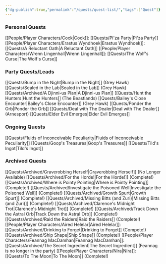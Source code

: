 ```yaml
---
{"dg-publish":true,"permalink":"/quests/quest-list/","tags":["Quest"]}
---
```


### Personal Quests
[[People/Player Characters/Cock\|Cock]]: [[Quests/Pi'za Party\|Pi'za Party]]
[[People/Player Characters/Erastus Wyndhoek\|Erastus Wyndhoek]]: [[Quests/A Reluctant Oath\|A Reluctant Oath]]
[[People/Player Characters/Wrenn Lingenhall\|Wrenn Lingenhall]]: [[Quests/The Wolf's Curse\|The Wolf's Curse]]
### Party Quests/Leads
[[Quests/Bump in the Night\|Bump in the Night]] (Grey Hawk)
[[Quests/Sealed in the Lab\|Sealed in the Lab]] (Grey Hawk)
[[Quests/Archived/A Djinni-us Plan\|A Djinni-us Plan]]
[[Quests/Hunt the Hunters\|Hunt the Hunters]] (The Beastlands)
[[Quests/Bailey's Close Encounter\|Bailey's Close Encounter]] (Grey Hawk)
[[Quests/Ponder the Orb\|Ponder the Orb]]
[[Quests/Deal with The Dealer\|Deal with The Dealer]] (Arnesport)
[[Quests/Elder Evil Emerges\|Elder Evil Emerges]]
### Ongoing Quests
[[Quests/Fluids of Inconceivable Peculiarity\|Fluids of Inconceivable Peculiarity]]
[[Quests/Goop's Treasures\|Goop's Treasures]]
[[Quests/Tild's Ingot\|Tild's Ingot]]
### Archived Quests
[[Quests/Archived/Graverobbing Herself\|Graverobbing Herself]] (No Longer Available)
[[Quests/Archived/For the Horde!\|For the Horde!]] (Complete!)
[[Quests/Archived/Where is Pointy Pointing\|Where is Pointy Pointing]] (Complete!)
[[Quests/Archived/Investigate the Poisoned Well\|Investigate the Poisoned Well]] (Complete!)
[[Quests/Archived/Growth Spurt\|Growth Spurt]] (Complete!)
[[Quests/Archived/Missing Bitts (and Zuri)\|Missing Bitts (and Zuri)]] (Complete!)
[[Quests/Archived/Clarence's Midnight Trot\|Clarence's Midnight Trot]] (Complete!)
[[Quests/Archived/Track Down the Astral Orb\|Track Down the Astral Orb]] (Complete!)
[[Quests/Archived/Raid the Raiders\|Raid the Raiders]] (Complete!)
[[People/Player Characters/Aired Helelar\|Aired Helelar]]: [[Quests/Archived/Drinking to Forget\|Drinking to Forget]] (Compete!)
[[Quests/Archived/Ship Shape\|Ship Shape]] (Complete!)
[[People/Player Characters/Feannag MacDamhan\|Feannag MacDamhan]]: [[Quests/Archived/The Secret Ingredient\|The Secret Ingredient]] (Feannag is no longer in the party)
[[People/Player Characters/Nira\|Nira]]: [[Quests/To The Moon\|To The Moon]] (Complete!)


